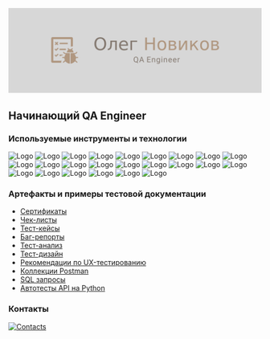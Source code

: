 ![Banner](assets/banner.png)

## Начинающий QA Engineer

### Используемые инструменты и технологии

![Logo](https://img.shields.io/badge/Яндекс_Трекер-090909?style=for-the-badge&logo=yandex&logoColor=136be1)
![Logo](https://img.shields.io/badge/YouTrack-090909?style=for-the-badge&logo=youtrack&logoColor=f76935)
![Logo](https://img.shields.io/badge/Yandex_Wiki-090909?style=for-the-badge&logo=wiki&logoColor=7ede2b)
![Logo](https://img.shields.io/badge/Notion-090909?style=for-the-badge&logo=notion&logoColor=8cc4d7)
![Logo](https://img.shields.io/badge/TMS-090909?style=for-the-badge&logo=tms&logoColor=0074d0)
![Logo](https://img.shields.io/badge/Figma-090909?style=for-the-badge&logo=figma&logoColor=7d5fa6)
![Logo](https://img.shields.io/badge/DevTools-090909?style=for-the-badge&logo=googlechrome&logoColor=2674f2)
![Logo](https://img.shields.io/badge/Charles-090909?style=for-the-badge&logo=charles&logoColor=8cc4d7)
![Logo](https://img.shields.io/badge/JSON-090909?style=for-the-badge&logo=json&logoColor=616161)
![Logo](https://img.shields.io/badge/SOAP-090909?style=for-the-badge&logo=soap&logoColor=2674f2)
![Logo](https://img.shields.io/badge/XML-090909?style=for-the-badge&logo=xml&logoColor=3ad07d)
![Logo](https://img.shields.io/badge/XSD-090909?style=for-the-badge&logo=xsd&logoColor=71b556)
![Logo](https://img.shields.io/badge/Postman-090909?style=for-the-badge&logo=postman&logoColor=f76935)
![Logo](https://img.shields.io/badge/cURL-090909?style=for-the-badge&logo=curl&logoColor=8cc4d7)
![Logo](https://img.shields.io/badge/Cygwin-090909?style=for-the-badge&logo=cygwin&logoColor=00618a)
![Logo](https://img.shields.io/badge/Terminal-090909?style=for-the-badge&logo=terminal&logoColor=4aa73c)
![Logo](https://img.shields.io/badge/Apidoc-090909?style=for-the-badge&logo=apidoc&logoColor=2674f2)
![Logo](https://img.shields.io/badge/Swagger-090909?style=for-the-badge&logo=swagger&logoColor=7ede2b)
![Logo](https://img.shields.io/badge/Android_Studio-090909?style=for-the-badge&logo=androidstudio&logoColor=3ad07d)
![Logo](https://img.shields.io/badge/API-090909?style=for-the-badge&logo=api&logoColor=f76935)
![Logo](https://img.shields.io/badge/PostgreSQL-090909?style=for-the-badge&logo=postgreSQL&logoColor=8cc4d7)
![Logo](https://img.shields.io/badge/Git-090909?style=for-the-badge&logo=git&logoColor=E44F30)
![Logo](https://img.shields.io/badge/PyCharm-090909?style=for-the-badge&logo=pycharm&logoColor=92E164)
![Logo](https://img.shields.io/badge/Pytest-090909?style=for-the-badge&logo=pytest&logoColor=8cc4d7)

### Артефакты и примеры тестовой документации
- [Сертификаты](https://github.com/Solution-Found/Solution-Found/tree/master/credentials/)
- [Чек-листы](https://github.com/Solution-Found/Solution-Found/tree/master/checklists/)
- [Тест-кейсы](https://github.com/Solution-Found/Solution-Found/tree/master/testcases/)
- [Баг-репорты]()
- [Тест-анализ]()
- [Тест-дизайн]()
- [Рекомендации по UX-тестированию]()
- [Коллекции Postman]()
- [SQL запросы]()
- [Автотесты API на Python](https://github.com/Solution-Found/Solution-Found/tree/master/autotests)

### Контакты
[![Contacts](https://img.shields.io/badge/Telegram-090909?style=for-the-badge&logo=telegram&logoColor=31a5db)](https://t.me/solution_found)